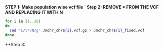 **STEP 1: Make population wise vcf file**
`
**Step 2: REMOVE * FROM THE VCF AND REPLACING IT WITH N**
```bash
for i in {1..28}
do
  sed 's/\*/N/g' Jmchr_chr${i}.vcf.gz > Jmchr_chr${i}_fixed.vcf
done
```
**Step 3: 
